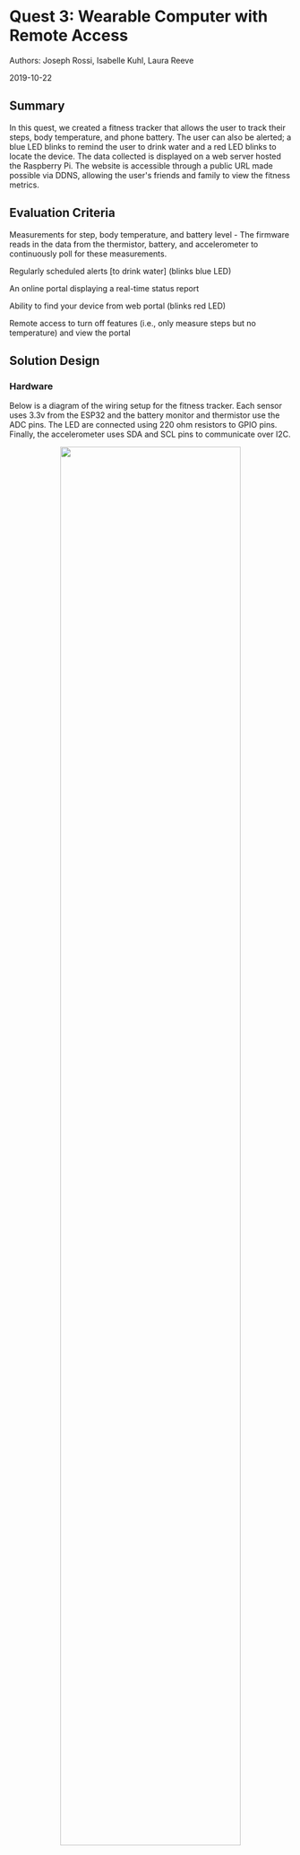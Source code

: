 # Quest 3: Wearable Computer with Remote Access
Authors: Joseph Rossi, Isabelle Kuhl, Laura Reeve

2019-10-22

## Summary

In this quest, we created a fitness tracker that allows the user to track their steps, body temperature, and phone battery. The user can also be alerted; a blue LED blinks to remind the user to drink water and a red LED blinks to locate the device. The data collected is displayed on a web server hosted the Raspberry Pi. The website is accessible through a public URL made possible via DDNS, allowing the user's friends and family to view the fitness metrics.


## Evaluation Criteria

Measurements for step, body temperature, and battery level - The firmware reads in the data from the thermistor, battery, and accelerometer to continuously poll for these measurements.

Regularly scheduled alerts [to drink water] (blinks blue LED)

An online portal displaying a real-time status report

Ability to find your device from web portal (blinks red LED)

Remote access to turn off features (i.e., only measure steps but no temperature) and view the portal

## Solution Design

### Hardware

Below is a diagram of the wiring setup for the fitness tracker. Each sensor uses 3.3v from the ESP32 and the battery monitor and thermistor use the ADC pins. The LED are connected using 220 ohm resistors to GPIO pins. Finally, the accelerometer uses SDA and SCL pins to communicate over I2C.

<center><img src="./images/wiring_diagram.png" width="80%" /></center>

### Firmware

The firmware was broken up into parts for the temperature, battery level, step counter, and alert system. The temperature and battery level files are based on the ADC example code. For the battery monitor, we measure the voltage across a voltage divider consisting of two 10k resistors in series using ADC. For the thermistor, we again use a voltage divider to measure the voltage drop across the thermistor, then use this to calculate the resistance. From there, we calculate the temperature using the values given on the spec sheets for the NTC thermistor and convert those values from Kelvin to Celsius.

For the step counter, we used the ADXL343 Accelerometer and an i2c master-slave configuration to read in the acceleration in the x, y, and z directions. From here, we used the acceleration on the z-axis to measure steps. We do this because the vertical direction is where you get the greatest fluctuations when a person is walking. We have a threshold variable that that is updated every second that takes the mean of the max and min values from that second. When the z acceleration goes above that threshold, it is seen as a 'step'.

For the alert system, we have two different alerts that the user can implement. The first alert is a scheduled reminder to drink water. This is scheduled to flash the blue LED on a regular interval (every x seconds). The second alert is an immediate on/off switch for the user to find the device. When on, it continuously flashes the red LED until the user switches it to off.

### Software

The web server is written for NodeJS. It uses ExpressJS and Socket.IO to implenet a web app that receives biometric data through a websocket and can send commands to the wearable via an HTTP API. The firmware settings can be updated via a UDP message, after being received by the web server through an HTTP request from the web app.

##### Network Configuration

In the router settings, the Raspberry Pi and ESP32 are assigned static IP addresses so the IPs can be hard coded in the firmware and software. Additionally, the router is configured to route any traffic coming in on port 80 to the Pi's webserver on port 8000. Finally, we configured the router to update a DDNS service with a domain Joe has registered with Namecheap which allows users to access the webpage via the URL: http://ec444group15.josephrossi.us

#### Receiving Biometric Data

Every 2 seconds, the firmware reads the sensors and sends a UDP datagram to the Pi's IP and port listening for UDP traffic. The message sent is a JSON string in the following format:

```
{
    "battery_volts": <battery>,
    "temperature_degc": <temp>,
    "steps": <steps>,
    "alert_period_seconds": <step>
}
```

Message data is then emitted through a websocket to the web client.

<center><img src="./images/biometrics_flow.png" width="80%" /></center>

#### Updating Settings

From the webpage, the viewer can toggle different wearable settings. For example, you can turn on and off reporting the different sensor valus, update the drink water alert period, or turn on and off "Find My Device". Here is the data flow for updating wearable settings:

<center><img src="./images/update_settings.png" width="80%" /></center>

To summarize the diagram:

* The firmware listens for UDP messages on port 8080.
* The web server receives and HTTP request from the webpage.
* The server then sends a datagram to the wearable (static IP) port 8080 with the desired settings.

To avoid having to parse a JSON message on the firmware, the settings call expects a binary message to come through
that matches the `WearableSettings_t` struct defined in [wearable.h](./code/firmware/main/wearable.h#L=38)

#### Libraries and Frameworks

- [NodeJS](https://nodejs.org/en/)
- [Express](https://expressjs.com/)
- [Socket.IO](https://socket.io/)
- [Smoothie Charts](http://smoothiecharts.org/)
- [Axios](https://github.com/axios/axios)

## Sketches and Photos



## Supporting Artifacts

- [Link to repo]()
- [Link to video demo]()

### Investigative Question

**What are steps you can take to make your device and system low power?**

In order to make the system low power we would redesign the system to draw less current. One adjust that would achieve this is switching the pedometer feature to use a tilt switch rather than an accelerometer. As a passive element, the tilt switch draws minimal current where as the accelerometer uses I2C and an on board IC to calculate orientation. While the accelerometer gives a more accurate step reading, the tilt switch would lower the overall power usage of the track.

Another way to lower power usage is reducing the frequency at which data is sent to the server. Pushing data to the server via WiFi draws a lot of current so collecting data and pushing every five seconds rather than in real time would decrease the number of times a packet is sent and therefore the total current drawn.

A final method of reducing power is to implement a sleep mode that stops collecting steps and temperature when the user is sitting down or sleeping. Reducing the amount of data collected each second and the number of sensors running will reduce current drawn.


## References

* We referenced Emily Lam's [base code](https://github.com/BU-EC444/code-examples/tree/master/i2c-accel) for accelerometers.

* We referenced the [datasheet](https://cdn-learn.adafruit.com/assets/assets/000/070/556/original/adxl343.pdf?1549287964) for the accelerometer for connecting it and interpreting the values.

* We used DFRobot's [tutorial](https://wiki.dfrobot.com/How_to_Use_a_Three-Axis_Accelerometer_for_Tilt_Sensing) for the equations to translate the x, y, z values from the sensor into pitch, roll, and yaw.
-----

## Reminders

- Video recording in landscape not to exceed 90s
- Each team member appears in video
- Make sure video permission is set accessible to the instructors
- Repo is private
